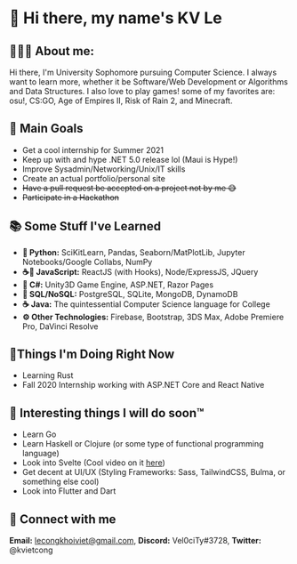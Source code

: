 # 👋 Hi there, my name's KV Le

## 👨🏻‍💻 About me:

Hi there, I'm University Sophomore pursuing Computer Science.
I always want to learn more, whether it be Software/Web Development or
Algorithms and Data Structures. I also love to play games! some of
my favorites are: osu!, CS:GO, Age of Empires II, Risk of Rain 2, and
Minecraft.

## 🥇 Main Goals

- Get a cool internship for Summer 2021
- Keep up with and hype .NET 5.0 release lol (Maui is Hype!)
- Improve Sysadmin/Networking/Unix/IT skills
- Create an actual portfolio/personal site
- ~~Have a pull request be accepted on a project not by me 😅~~
- ~~Participate in a Hackathon~~

## 📚 Some Stuff I've Learned

- **🐍 Python:** SciKitLearn, Pandas, Seaborn/MatPlotLib,
Jupyter Notebooks/Google Collabs, NumPy
- **☕📜 JavaScript:** ReactJS (with Hooks), Node/ExpressJS, JQuery
- **🎼 C#:** Unity3D Game Engine, ASP.NET, Razor Pages
- **💾 SQL/NoSQL:** PostgreSQL, SQLite, MongoDB, DynamoDB
- **☕ Java:** The quintessential Computer Science language for College
- **⚙ Other Technologies:** Firebase, Bootstrap, 3DS Max,
Adobe Premiere Pro, DaVinci Resolve

## 🎇Things I'm Doing Right Now

- Learning Rust
- Fall 2020 Internship working with ASP.NET Core and React Native

## 📅 Interesting things I will do soon:tm:

- Learn Go
- Learn Haskell or Clojure (or some type of functional programming language)
- Look into Svelte (Cool video on it [here](https://youtu.be/AdNJ3fydeao))
- Get decent at UI/UX (Styling Frameworks: Sass, TailwindCSS, Bulma,
or something else cool)
- Look into Flutter and Dart

## 🔌 Connect with me
**Email:** lecongkhoiviet@gmail.com, **Discord:** Vel0ciTy#3728,
**Twitter:** @kvietcong
